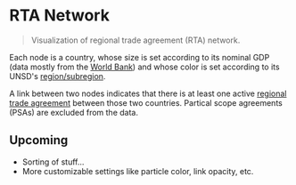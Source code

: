 # RTA Network

> Visualization of regional trade agreement (RTA) network.

Each node is a country, whose size is set according to its nominal GDP (data mostly from the [World Bank](https://data.worldbank.org/indicator/NY.GDP.MKTP.CD)) and whose color is set according to its UNSD's [region/subregion](https://unstats.un.org/unsd/methodology/m49/overview).

A link between two nodes indicates that there is at least one active [regional trade agreement](https://rtais.wto.org/UI/PublicMaintainRTAHome.aspx) between those two countries. Partical scope agreements (PSAs) are excluded from the data.

## Upcoming

* Sorting of stuff...
* More customizable settings like particle color, link opacity, etc.